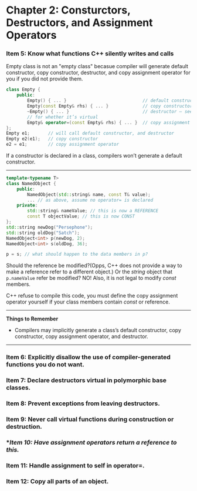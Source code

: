 # Chapter 2: Consturctors, Destructors, and Assignment Operators

### **Item 5: Know what functions C++ silently writes and calls**
Empty class is not an "empty class" becasue compiler will generate default constructor, copy constructor, destructor, and copy assignment operator for you if you did not provide them. 
```cpp
class Empty {
    public:
        Empty() { ... }                             // default constructor
        Empty(const Empty& rhs) { ... }             // copy constructor
        ~Empty() { ... }                            // destructor — see below
        // for whether it’s virtual
        Empty& operator=(const Empty& rhs) { ... }  // copy assignment operator
};
Empty e1;       // will call default constructor, and destructor
Empty e2(e1);   // copy constructor
e2 = e1;        // copy assignment operator
``` 
If a constructor is declared in a class, compilers won’t generate a default constructor.

___

```cpp
template<typename T>
class NamedObject {
    public:
        NamedObject(std::string& name, const T& value);
        ... // as above, assume no operator= is declared
    private:
        std::string& nameValue; // this is now a REFERENCE
        const T objectValue; // this is now CONST
};
std::string newDog("Persephone");
std::string oldDog("Satch");
NamedObject<int> p(newDog, 2);
NamedObject<int> s(oldDog, 36); 

p = s; // what should happen to the data members in p?
```
Should the reference be modified?(Opps, C++ does not provide a way to make a reference refer to a different object.) Or the *string* object that `p.nameValue` refer be modified? NO! Also, it is not legal to modify *const* members.

C++ refuse to compile this code, you must define the copy assignment operator yourself if your class members contain *const* or reference. 

___
**Things to Remember**
* Compilers may implicitly generate a class’s default constructor, copy constructor, copy assignment operator, and destructor.
___

### **Item 6: Explicitly disallow the use of compiler-generated functions you do not want.** 

### **Item 7: Declare destructors virtual in polymorphic base classes.** 

### **Item 8: Prevent exceptions from leaving destructors.** 

### **Item 9: Never call virtual functions during construction or destruction.** 

### **Item 10: Have assignment operators return a reference to *this.** 

### **Item 11: Handle assignment to self in operator=.**

### **Item 12: Copy all parts of an object.**